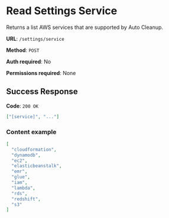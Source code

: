 # Read Settings Service

Returns a list AWS services that are supported by Auto Cleanup.

**URL**: `/settings/service`

**Method**: `POST`

**Auth required**: No

**Permissions required**: None

## Success Response

**Code**: `200 OK`

```json
["[service]", "..."]
```

### Content example

```json
[
  "cloudformation",
  "dynamodb",
  "ec2",
  "elasticbeanstalk",
  "emr",
  "glue",
  "iam",
  "lambda",
  "rds",
  "redshift",
  "s3"
]
```
